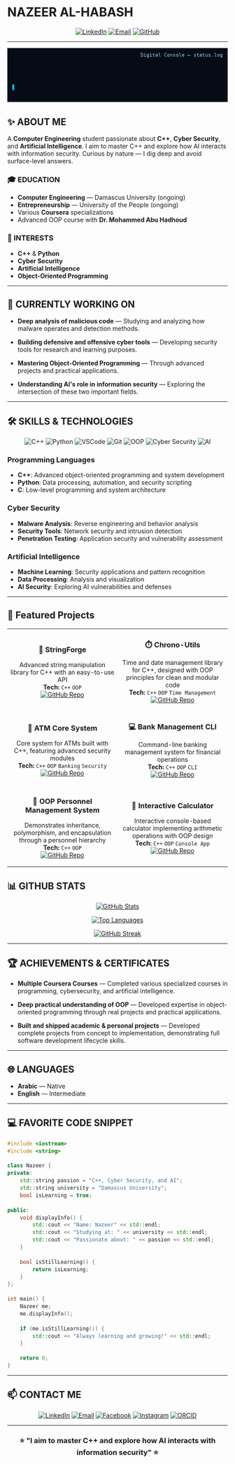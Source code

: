 # NAZEER AL-HABASH

<div align="center">
  
[![LinkedIn](https://img.shields.io/badge/LinkedIn-0077B5?style=for-the-badge&logo=linkedin&logoColor=white)](https://www.linkedin.com/in/mohammed-nazir-al-habash-6b7385319)
[![Email](https://img.shields.io/badge/Email-D14836?style=for-the-badge&logo=gmail&logoColor=white)](mailto:Hnzyr31@gmail.com)
[![GitHub](https://img.shields.io/badge/GitHub-100000?style=for-the-badge&logo=github&logoColor=white)](https://github.com/InfoSecNazir)

</div>

---
![Digital Console](./digital_console.gif)

## ✨ ABOUT ME

A **Computer Engineering** student passionate about **C++**, **Cyber Security**, and **Artificial Intelligence**. I aim to master C++ and explore how AI interacts with information security. Curious by nature — I dig deep and avoid surface-level answers.

### 🎓 EDUCATION

- **Computer Engineering** — Damascus University (ongoing)
- **Entrepreneurship** — University of the People (ongoing)
- Various **Coursera** specializations
- Advanced OOP course with **Dr. Mohammed Abu Hadhoud**

### 🎯 INTERESTS

- **C++** & **Python**
- **Cyber Security**
- **Artificial Intelligence**
- **Object-Oriented Programming**

---

## 🔭 CURRENTLY WORKING ON

- **Deep analysis of malicious code** — Studying and analyzing how malware operates and detection methods.
  
- **Building defensive and offensive cyber tools** — Developing security tools for research and learning purposes.
  
- **Mastering Object-Oriented Programming** — Through advanced projects and practical applications.
  
- **Understanding AI's role in information security** — Exploring the intersection of these two important fields.

---

## 🛠️ SKILLS & TECHNOLOGIES

<div align="center">
  
![C++](https://img.shields.io/badge/C%2B%2B-00599C?style=for-the-badge&logo=c%2B%2B&logoColor=white)
![Python](https://img.shields.io/badge/Python-3776AB?style=for-the-badge&logo=python&logoColor=white)
![VSCode](https://img.shields.io/badge/VSCode-007ACC?style=for-the-badge&logo=visual-studio-code&logoColor=white)
![Git](https://img.shields.io/badge/Git-F05032?style=for-the-badge&logo=git&logoColor=white)
![OOP](https://img.shields.io/badge/OOP-00b4d8?style=for-the-badge)
![Cyber Security](https://img.shields.io/badge/Cyber%20Security-e94560?style=for-the-badge)
![AI](https://img.shields.io/badge/AI-0f3460?style=for-the-badge)

</div>

### Programming Languages
- **C++**: Advanced object-oriented programming and system development
- **Python**: Data processing, automation, and security scripting
- **C**: Low-level programming and system architecture

### Cyber Security
- **Malware Analysis**: Reverse engineering and behavior analysis
- **Security Tools**: Network security and intrusion detection
- **Penetration Testing**: Application security and vulnerability assessment

### Artificial Intelligence
- **Machine Learning**: Security applications and pattern recognition
- **Data Processing**: Analysis and visualization
- **AI Security**: Exploring AI vulnerabilities and defenses

---
## 🚀 Featured Projects  

<table>
<tr>
<td align="center" width="50%">
  
### 🧩 StringForge  
Advanced string manipulation library for C++ with an easy-to-use API  
**Tech:** `C++` `OOP`  
[![GitHub Repo](https://img.shields.io/badge/GitHub-StringForge-blue?logo=github)](https://github.com/InfoSecNazir/StringForge)

</td>
<td align="center" width="50%">

### ⏱️ Chrono-Utils  
Time and date management library for C++, designed with OOP principles for clean and modular code  
**Tech:** `C++` `OOP` `Time Management`  
[![GitHub Repo](https://img.shields.io/badge/GitHub-Chrono--Utils-blue?logo=github)](https://github.com/InfoSecNazir/Chrono-Utils)

</td>
</tr>

<tr>
<td align="center" width="50%">

### 🏦 ATM Core System  
Core system for ATMs built with C++, featuring advanced security modules  
**Tech:** `C++` `OOP` `Banking` `Security`  
[![GitHub Repo](https://img.shields.io/badge/GitHub-ATM__Core__System-blue?logo=github)](https://github.com/InfoSecNazir/ATM_Core_System)

</td>
<td align="center" width="50%">

### 💻 Bank Management CLI  
Command-line banking management system for financial operations  
**Tech:** `C++` `OOP` `CLI`  
[![GitHub Repo](https://img.shields.io/badge/GitHub-Bank--Management--CLI-blue?logo=github)](https://github.com/InfoSecNazir/Bank-Management-CLI)

</td>
</tr>

<tr>
<td align="center" width="50%">

### 👥 OOP Personnel Management System  
Demonstrates inheritance, polymorphism, and encapsulation through a personnel hierarchy  
**Tech:** `C++` `OOP`  
[![GitHub Repo](https://img.shields.io/badge/GitHub-OOP__Personnel__Management__System-blue?logo=github)](https://github.com/InfoSecNazir/OOP-Personnel-Management-System)

</td>
<td align="center" width="50%">

### 🔢 Interactive Calculator  
Interactive console-based calculator implementing arithmetic operations with OOP design  
**Tech:** `C++` `OOP` `Console App`  
[![GitHub Repo](https://img.shields.io/badge/GitHub-Interactive__Calculator-blue?logo=github)](https://github.com/InfoSecNazir/Interactive_Calculator)

</td>
</tr>
</table>

## 📊 GITHUB STATS

<div align="center">
  
[![GitHub Stats](https://github-readme-stats.vercel.app/api?username=InfoSecNazir&show_icons=true&theme=tokyonight&hide_border=true&count_private=true)](https://github.com/InfoSecNazir)
  
[![Top Languages](https://github-readme-stats.vercel.app/api/top-langs/?username=InfoSecNazir&layout=compact&theme=tokyonight&hide_border=true)](https://github.com/InfoSecNazir)
  
[![GitHub Streak](https://github-readme-streak-stats.herokuapp.com/?user=InfoSecNazir&theme=tokyonight&hide_border=true)](https://github.com/InfoSecNazir)

</div>

---

## 🏆 ACHIEVEMENTS & CERTIFICATES

- **Multiple Coursera Courses** — Completed various specialized courses in programming, cybersecurity, and artificial intelligence.
  
- **Deep practical understanding of OOP** — Developed expertise in object-oriented programming through real projects and practical applications.
  
- **Built and shipped academic & personal projects** — Developed complete projects from concept to implementation, demonstrating full software development lifecycle skills.

---

## 🌐 LANGUAGES

- **Arabic** — Native
- **English** — Intermediate

---

## 💻 FAVORITE CODE SNIPPET

```cpp
#include <iostream>
#include <string>

class Nazeer {
private:
    std::string passion = "C++, Cyber Security, and AI";
    std::string university = "Damascus University";
    bool isLearning = true;

public:
    void displayInfo() {
        std::cout << "Name: Nazeer" << std::endl;
        std::cout << "Studying at: " << university << std::endl;
        std::cout << "Passionate about: " << passion << std::endl;
    }

    bool isStillLearning() {
        return isLearning;
    }
};

int main() {
    Nazeer me;
    me.displayInfo();
    
    if (me.isStillLearning()) {
        std::cout << "Always learning and growing!" << std::endl;
    }
    
    return 0;
}
```

---

## 📫 CONTACT ME

<div align="center">
  
[![LinkedIn](https://img.shields.io/badge/LinkedIn-0077B5?style=for-the-badge&logo=linkedin&logoColor=white)](https://www.linkedin.com/in/mohammed-nazir-al-habash-6b7385319)
[![Email](https://img.shields.io/badge/Email-D14836?style=for-the-badge&logo=gmail&logoColor=white)](mailto:Hnzyr31@gmail.com)
[![Facebook](https://img.shields.io/badge/Facebook-1877F2?style=for-the-badge&logo=facebook&logoColor=white)](https://www.facebook.com/share/16DseeoW1J/)
[![Instagram](https://img.shields.io/badge/Instagram-E4405F?style=for-the-badge&logo=instagram&logoColor=white)](https://www.instagram.com/nazer.org1)
[![ORCID](https://img.shields.io/badge/ORCID-A6CE39?style=for-the-badge&logo=orcid&logoColor=white)](https://orcid.org/0009-0002-8798-5633)

</div>

---

<div align="center">
  
### ⭐ "I aim to master C++ and explore how AI interacts with information security" ⭐

</div>
